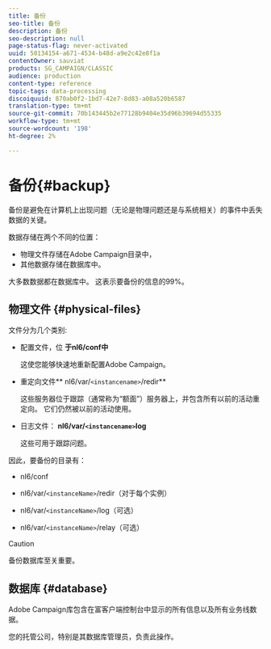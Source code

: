 ```yaml
---
title: 备份
seo-title: 备份
description: 备份
seo-description: null
page-status-flag: never-activated
uuid: 50134154-a671-4534-b48d-a9e2c42e8f1a
contentOwner: sauviat
products: SG_CAMPAIGN/CLASSIC
audience: production
content-type: reference
topic-tags: data-processing
discoiquuid: 870ab0f2-1bd7-42e7-8d83-a08a520b6587
translation-type: tm+mt
source-git-commit: 70b143445b2e77128b9404e35d96b39694d55335
workflow-type: tm+mt
source-wordcount: '198'
ht-degree: 2%

---
```



# 备份{#backup}

备份是避免在计算机上出现问题（无论是物理问题还是与系统相关）的事件中丢失数据的关键。

数据存储在两个不同的位置：

* 物理文件存储在Adobe Campaign目录中，
* 其他数据存储在数据库中。

大多数数据都在数据库中。 这表示要备份的信息的99%。

## 物理文件 {#physical-files}

文件分为几个类别:

* 配置文件，位 **于nl6/conf中**

   这使您能够快速地重新配置Adobe Campaign。

* 重定向文件** nl6/var/`<instancename>`/redir**

   这些服务器位于跟踪（通常称为“额面”）服务器上，并包含所有以前的活动重定向。 它们仍然被以前的活动使用。

* 日志文件： **nl6/var/`<instancename>`log**

   这些可用于跟踪问题。

因此，要备份的目录有：

* nl6/conf

* nl6/var/`<instanceName>`/redir（对于每个实例）

* nl6/var/`<instanceName>`/log（可选）

* nl6/var/`<instanceName>`/relay（可选）

>[!CAUTION]
>
>备份数据库至关重要。

## 数据库 {#database}

Adobe Campaign库包含在富客户端控制台中显示的所有信息以及所有业务线数据。

您的托管公司，特别是其数据库管理员，负责此操作。
